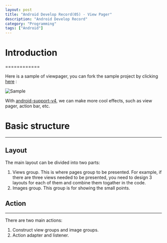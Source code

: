 ```yaml
---
layout: post
title: "Android Develop Record(05) - View Pager"
description: "Android Develop Record"
category: "Programming"
tags: ["Android"]
---
```


# Introduction
============

Here is a sample of viewpager, you can fork the sample project by clicking [here](https://github.com/jesusjzp/ViewPager) :

![Sample](http://media-cache-ec0.pinimg.com/736x/1f/d1/8a/1fd18a866baa03a287bd9d3e7ed2525e.jpg)

With [android-support-v4](http://developer.android.com/reference/android/support/v4/app/package-summary.html), we can make more cool effects, such as view pager, action bar, etc.

# Basic structure
----------------------

## Layout

The main layout can be divided into two parts:

1.  Views group. This is where pages group to be presented. For example, if there are three views needed to be presented, you need to design 3 layouts for each of them and combine them togather in the code.
2. Images group. This group is for showing the small points. 

## Action
------------

There are two main actions:

1.  Construct view groups and image groups.
2.  Action adapter and listener.
